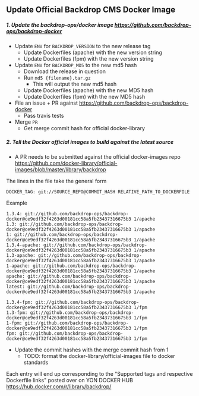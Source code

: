 
Update Official Backdrop CMS Docker Image
---

##### 1. Update the backdrop-ops/docker image https://github.com/backdrop-ops/backdrop-docker

  * Update  `ENV` for `BACKDROP_VERSION` to the new release tag
    * Update Dockerfiles (apache) with the new version string
    * Update Dockerfiles (fpm) with the new version string
  * Update `ENV` for `BACKDROP_MD5` to the new md5 hash
    * Download the release in question
    * Run `md5 {filename}.tar.gz`
      * This will output the new md5 hash
    * Update Dockerfiles (apache) with the new MD5 hash
    * Update Dockerfiles (fpm) with the new MD5 hash
  * File an issue + PR against https://github.com/backdrop-ops/backdrop-docker
    * Pass travis tests
  * Merge `PR`
    * Get merge commit hash for official docker-library


##### 2. Tell the Docker official images to build against the latest source

* A PR needs to be submitted against the official docker-images repo
https://github.com/docker-library/official-images/blob/master/library/backdrop

The lines in the file take the general form

```
DOCKER_TAG: git://SOURCE_REPO@COMMIT_HASH RELATIVE_PATH_TO_DOCKERFILE
```

Example

```
1.3.4: git://github.com/backdrop-ops/backdrop-docker@ce9edf32f4263d00181cc58a5fb23437316675b3 1/apache
1.3: git://github.com/backdrop-ops/backdrop-docker@ce9edf32f4263d00181cc58a5fb23437316675b3 1/apache
1: git://github.com/backdrop-ops/backdrop-docker@ce9edf32f4263d00181cc58a5fb23437316675b3 1/apache
1.3.4-apache: git://github.com/backdrop-ops/backdrop-docker@ce9edf32f4263d00181cc58a5fb23437316675b3 1/apache
1.3-apache: git://github.com/backdrop-ops/backdrop-docker@ce9edf32f4263d00181cc58a5fb23437316675b3 1/apache
1-apache: git://github.com/backdrop-ops/backdrop-docker@ce9edf32f4263d00181cc58a5fb23437316675b3 1/apache
apache: git://github.com/backdrop-ops/backdrop-docker@ce9edf32f4263d00181cc58a5fb23437316675b3 1/apache
latest: git://github.com/backdrop-ops/backdrop-docker@ce9edf32f4263d00181cc58a5fb23437316675b3 1/apache

1.3.4-fpm: git://github.com/backdrop-ops/backdrop-docker@ce9edf32f4263d00181cc58a5fb23437316675b3 1/fpm
1.3-fpm: git://github.com/backdrop-ops/backdrop-docker@ce9edf32f4263d00181cc58a5fb23437316675b3 1/fpm
1-fpm: git://github.com/backdrop-ops/backdrop-docker@ce9edf32f4263d00181cc58a5fb23437316675b3 1/fpm
fpm: git://github.com/backdrop-ops/backdrop-docker@ce9edf32f4263d00181cc58a5fb23437316675b3 1/fpm
```

* Update the commit hashes with the merge commit hash from 1
  * TODO: format the docker-library/official-images file to docker standards

Each entry will end up corresponding to the "Supported tags and respective Dockerfile links" posted over on YON DOCKER HUB
https://hub.docker.com/r/library/backdrop/
